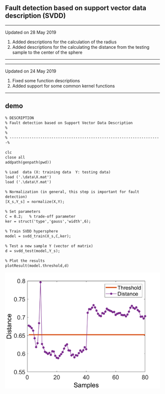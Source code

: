 ## Fault detection based on support vector data description (SVDD)

------------------------------------------------------------------------------------------------------------------
Updated on 28 May 2019	
1. Added descriptions for the calculation of the radius 
2. Added descriptions for the calculating the distance from the testing sample to the center of the sphere
------------------------------------------------------------------------------------------------------------------  

------------------------------------------------------------------------------------------------------------------
Updated on 24 May 2019	
1. Fixed some function descriptions 
2. Added support for some common kernel functions
------------------------------------------------------------------------------------------------------------------ 

## demo
```
% DESCRIPTION
% Fault detection based on Support Vector Data Description
%
%
% ---------------------------------------------------------------------%

clc
close all
addpath(genpath(pwd))

% Load  data (X: training data  Y: testing data)
load ('.\data\X.mat')
load ('.\data\Y.mat')

% Normalization (in general, this step is important for fault detection)
[X_s,Y_s] = normalize(X,Y);

% Set parameters 
C = 0.2;   % trade-off parameter
ker = struct('type','gauss','width',6);

% Train SVDD hypersphere
model = svdd_train(X_s,C,ker);

% Test a new sample Y (vector of matrix)
d = svdd_test(model,Y_s);

% Plot the results
plotResult(model.threshold,d)

```

![](data/SVDD.png)
  

